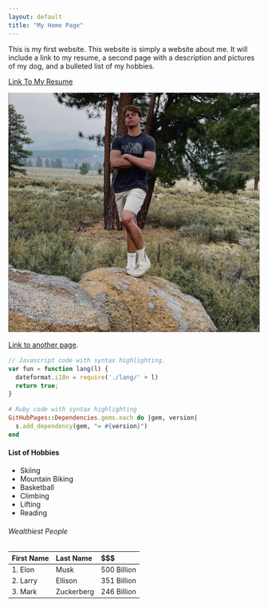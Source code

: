 ```yaml
---
layout: default
title: "My Home Page"
---
```


This is my first website. This website is simply a website about me. It will include a link to my resume, a second page with a description and pictures of my dog, and a bulleted list of my hobbies.

[Link To My Resume](https://docs.google.com/document/d/1qsex0VbKNqXBlR3OvObcUXqdpEySb3fatiYtifDdiDw/edit?tab=t.0)

![bobbypicture](assets/images/bobbypicture.png)

[Link to another page](./SecondPage.html).


```js
// Javascript code with syntax highlighting.
var fun = function lang(l) {
  dateformat.i18n = require('./lang/' + l)
  return true;
}
```

```ruby
# Ruby code with syntax highlighting
GitHubPages::Dependencies.gems.each do |gem, version|
  s.add_dependency(gem, "= #{version}")
end
```

#### List of Hobbies

*   Skiing
*   Mountain Biking
*   Basketball
*   Climbing
*   Lifting
*   Reading


###### Wealthiest People

| First Name   | Last Name |      $$$      |
|:-------------|:------------------|:------|
| 1. Elon      | Musk      | 500 Billion   |
| 2. Larry     | Ellison   | 351 Billion   |
| 3. Mark      | Zuckerberg| 246 Billion   |


